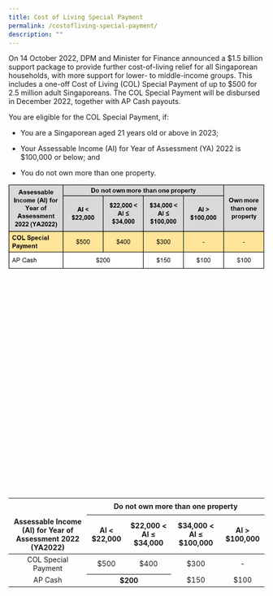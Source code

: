 ```yaml
---
title: Cost of Living Special Payment
permalink: /costofliving-special-payment/
description: ""
---
```

On 14 October 2022, DPM and Minister for Finance announced a $1.5 billion support package to provide further cost-of-living relief for all Singaporean households, with more support for lower- to middle-income groups. This includes a one-off Cost of Living (COL) Special Payment of up to $500 for 2.5 million adult Singaporeans. The COL Special Payment will be disbursed in December 2022, together with AP Cash payouts.

You are eligible for the COL Special Payment, if:

* You are a Singaporean aged 21 years old or above in 2023;

* Your Assessable Income (AI) for Year of Assessment (YA) 2022 is $100,000 or below; and

* You do not own more than one property.

![](/images/COLSpecialPayment-table.png)

       


&nbsp; 

&nbsp;&nbsp;&nbsp; 

&nbsp;&nbsp;&nbsp; 
		
		

&nbsp; 

&nbsp; 
		
		

&nbsp;&nbsp;&nbsp; 

&nbsp; 

&nbsp; 

&nbsp;&nbsp;&nbsp; 

&nbsp;&nbsp;&nbsp; 

&nbsp;&nbsp;&nbsp;&nbsp;&nbsp;&nbsp;&nbsp;&nbsp;&nbsp;&nbsp;&nbsp;&nbsp;&nbsp;&nbsp;&nbsp; 

&nbsp;&nbsp;&nbsp;&nbsp;&nbsp;&nbsp;&nbsp;&nbsp;&nbsp;&nbsp;&nbsp;&nbsp;&nbsp;&nbsp;&nbsp; 

&nbsp;&nbsp;&nbsp;&nbsp;&nbsp;&nbsp;&nbsp;&nbsp;&nbsp;&nbsp;&nbsp;&nbsp;&nbsp;&nbsp;&nbsp;&nbsp;&nbsp;&nbsp;&nbsp;&nbsp;&nbsp;&nbsp;&nbsp;&nbsp;&nbsp;&nbsp;&nbsp;&nbsp;&nbsp;&nbsp;&nbsp; 



&nbsp; <table>

<thead><tr><th style="text-align:center; vertical-align:middle" rowspan="3"><br><br> Assessable Income (AI) for Year of Assessment 2022 (YA2022)</th><th style="text-align:center; vertical-align:middle" colspan="4"> Do not own more than one property</th></tr><tr><th style="text-align:center; vertical-align:middle" colspan="1"> AI &lt; $22,000</th>

<th style="text-align:center; vertical-align:middle" colspan="1">$22,000 &lt; AI ≤ $34,000</th>

<th style="text-align:center; vertical-align:middle" colspan="1">$34,000 &lt; AI ≤ $100,000</th>

<th style="text-align:center; vertical-align:middle" colspan="1"> AI &gt; $100,000</th></tr>

</thead>

<tbody><tr><td style="text-align:center; vertical-align:middle"> COL Special Payment <br></td><td style="text-align:center; vertical-align:middle">$500</td>

<td style="text-align:center; vertical-align:middle">$400</td>

<td style="text-align:center; vertical-align:middle">$300</td>

<td style="text-align:center; vertical-align:middle">-</td></tr><tr><td style="text-align:center; vertical-align:middle"> AP Cash <br></td>

<th style="text-align:center; vertical-align:middle" colspan="2">$200

</th><td style="text-align:center; vertical-align:middle">$150</td>

<td style="text-align:center; vertical-align:middle">$100</td></tr>
	

</tbody>



</table>






